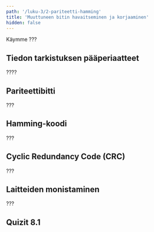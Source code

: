 ```yaml
---
path: '/luku-3/2-pariteetti-hamming'
title: 'Muuttuneen bitin havaitseminen ja korjaaminen'
hidden: false
---
```



<div>
<lead>Käymme ???</lead>
</div>

## Tiedon tarkistuksen pääperiaatteet
????

## Pariteettibitti
???

## Hamming-koodi
???

## Cyclic Redundancy Code (CRC)
???

## Laitteiden monistaminen
???

## Quizit 8.1
<!-- Quiz 8.1.?? -->
<div><quiznator id="5caf0493fd9fd71425c6d6c6"></quiznator></div>

